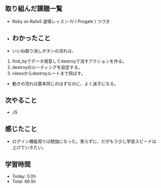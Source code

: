 ## 取り組んだ課題一覧
- Ruby on Rails5 道場レッスン IV  ( Progate ) つづき
- ## わかったこと
- いいね取り消しボタンの流れは、
1. find_byでデータ用意してdestroyで消すアクションを作る。
2. destroyのルーティングを設定する。
3. viewsからdestroyルートまで飛ばす。
- 動きの流れは基本同じのはずなのに、よく迷子になる。
## 次やること
- JS
## 感じたこと
- ログイン機能周りは勉強になった。焦らずに、だがもう少し学習スピードは上げていきたい。
## 学習時間
- Today: 0.0h
- Total: 66.5h
